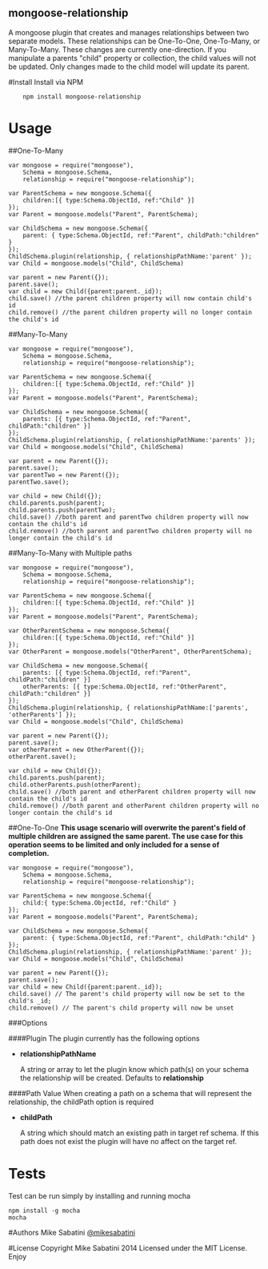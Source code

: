 ## mongoose-relationship

A mongoose plugin that creates and manages relationships between two separate models. These relationships can be One-To-One, One-To-Many, or Many-To-Many. These changes are currently one-direction. If you manipulate a parents "child" property or collection, the child values will not be updated. Only changes made to the child model will update its parent.

#Install
Install via NPM

        npm install mongoose-relationship

# Usage

##One-To-Many
```
var mongoose = require("mongoose"),
    Schema = mongoose.Schema,
    relationship = require("mongoose-relationship");

var ParentSchema = new mongoose.Schema({
    children:[{ type:Schema.ObjectId, ref:"Child" }]
});
var Parent = mongoose.models("Parent", ParentSchema);

var ChildSchema = new mongoose.Schema({
    parent: { type:Schema.ObjectId, ref:"Parent", childPath:"children" }
});
ChildSchema.plugin(relationship, { relationshipPathName:'parent' });
var Child = mongoose.models("Child", ChildSchema)

var parent = new Parent({});
parent.save();
var child = new Child({parent:parent._id});
child.save() //the parent children property will now contain child's id
child.remove() //the parent children property will no longer contain the child's id
```

##Many-To-Many
```
var mongoose = require("mongoose"),
    Schema = mongoose.Schema,
    relationship = require("mongoose-relationship");

var ParentSchema = new mongoose.Schema({
    children:[{ type:Schema.ObjectId, ref:"Child" }]
});
var Parent = mongoose.models("Parent", ParentSchema);

var ChildSchema = new mongoose.Schema({
    parents: [{ type:Schema.ObjectId, ref:"Parent", childPath:"children" }]
});
ChildSchema.plugin(relationship, { relationshipPathName:'parents' });
var Child = mongoose.models("Child", ChildSchema)

var parent = new Parent({});
parent.save();
var parentTwo = new Parent({});
parentTwo.save();

var child = new Child({});
child.parents.push(parent);
child.parents.push(parentTwo);
child.save() //both parent and parentTwo children property will now contain the child's id
child.remove() //both parent and parentTwo children property will no longer contain the child's id
```

##Many-To-Many with Multiple paths
```
var mongoose = require("mongoose"),
    Schema = mongoose.Schema,
    relationship = require("mongoose-relationship");

var ParentSchema = new mongoose.Schema({
    children:[{ type:Schema.ObjectId, ref:"Child" }]
});
var Parent = mongoose.models("Parent", ParentSchema);

var OtherParentSchema = new mongoose.Schema({
    children:[{ type:Schema.ObjectId, ref:"Child" }]
});
var OtherParent = mongoose.models("OtherParent", OtherParentSchema);

var ChildSchema = new mongoose.Schema({
    parents: [{ type:Schema.ObjectId, ref:"Parent", childPath:"children" }]
    otherParents: [{ type:Schema.ObjectId, ref:"OtherParent", childPath:"children" }]
});
ChildSchema.plugin(relationship, { relationshipPathName:['parents', 'otherParents'] });
var Child = mongoose.models("Child", ChildSchema)

var parent = new Parent({});
parent.save();
var otherParent = new OtherParent({});
otherParent.save();

var child = new Child({});
child.parents.push(parent);
child.otherParents.push(otherParent);
child.save() //both parent and otherParent children property will now contain the child's id
child.remove() //both parent and otherParent children property will no longer contain the child's id
```

##One-To-One
**This usage scenario will overwrite the parent's field of multiple children are assigned the same parent. The use case for this operation seems to be limited and only included for a sense of completion.**

```
var mongoose = require("mongoose"),
    Schema = mongoose.Schema,
    relationship = require("mongoose-relationship");

var ParentSchema = new mongoose.Schema({
    child:{ type:Schema.ObjectId, ref:"Child" }
});
var Parent = mongoose.models("Parent", ParentSchema);

var ChildSchema = new mongoose.Schema({
    parent: { type:Schema.ObjectId, ref:"Parent", childPath:"child" }
});
ChildSchema.plugin(relationship, { relationshipPathName:'parent' });
var Child = mongoose.models("Child", ChildSchema)

var parent = new Parent({});
parent.save();
var child = new Child({parent:parent._id});
child.save() // The parent's child property will now be set to the child's _id;
child.remove() // The parent's child property will now be unset
```

###Options

####Plugin
The plugin currently has the following options

- **relationshipPathName**

    A string or array to let the plugin know which path(s) on your schema the relationship will be created. Defaults to **relationship**

####Path Value
When creating a path on a schema that will represent the relationship, the childPath option is required

- **childPath**

    A string which should match an existing path in target ref schema. If this path does not exist the plugin will have no affect on the target ref.

# Tests
Test can be run simply by installing and running mocha

    npm install -g mocha
    mocha

#Authors
Mike Sabatini [@mikesabatini](https://twitter.com/mikesabatini)

#License
Copyright Mike Sabatini 2014
Licensed under the MIT License. Enjoy